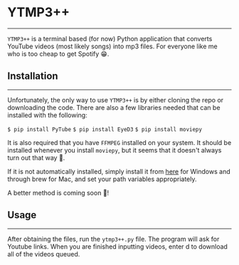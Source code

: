 # YTMP3++
---

`YTMP3++` is a terminal based (for now) Python application that converts YouTube videos (most likely songs) into mp3 files. For everyone like me who is too cheap to get Spotify :grin:.

## Installation
---

Unfortunately, the only way to use `YTMP3++` is by either cloning the repo or downloading the code. There are also a few libraries needed that can be installed with the following:

`$ pip install PyTube`
`$ pip install EyeD3`
`$ pip install moviepy`

It is also required that you have `FFMPEG` installed on your system. It should be installed whenever you install `moviepy`, but it seems that it doesn't always turn out that way :slightly_frowning_face:.

If it is not automatically installed, simply install it from [here](https://ffmpeg.org/download.html) for Windows and through brew for Mac, and set your path variables appropriately.

A better method is coming soon :smiling_face_with_tear:!

## Usage
---

After obtaining the files, run the `ytmp3++.py` file. The program will ask for Youtube links. When you are finished inputting videos, enter d to download all of the videos queued.

